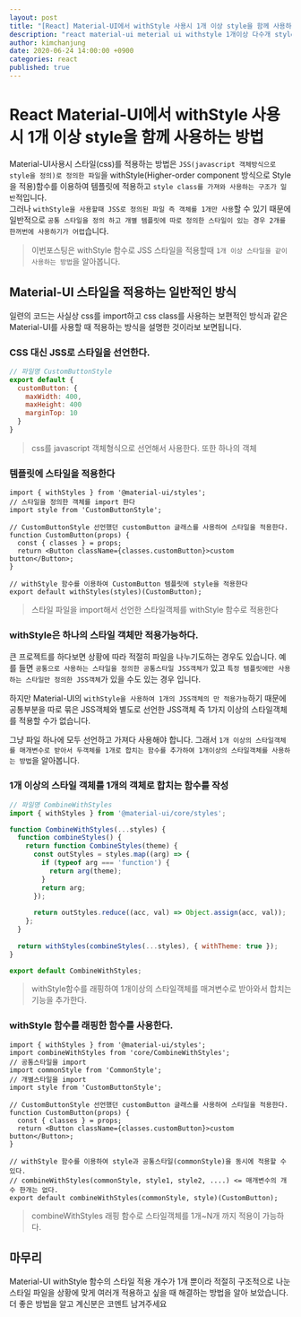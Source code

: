 ```yaml
---
layout: post
title: "[React] Material-UI에서 withStyle 사용시 1개 이상 style을 함께 사용하는 방법"
description: "react material-ui meterial ui withstyle 1개이상 다수개 style 합치기"
author: kimchanjung
date: 2020-06-24 14:00:00 +0900
categories: react
published: true
---
```


# React Material-UI에서 withStyle 사용시 1개 이상 style을 함께 사용하는 방법
Material-UI사용시 스타일(css)를 적용하는 방법은 `JSS(javascript 객체방식으로 style을 정의)로 정의한 파일`을 withStyle(Higher-order component 방식으로 Style을 적용)함수를 이용하여 템플릿에 적용하고 `style class를 가져와 사용하는 구조가 일반`적입니다.  
그러나 `withStyle을 사용할때 JSS로 정의된 파일 즉 객체를 1개만 사용`할 수 있기 때문에 일반적으로 `공통 스타일을 정의 하고 개별 템플릿에 따로 정의한 스타일이 있는 경우 2개를 한꺼번에 사용하기가 어렵`습니다. 
> 이번포스팅은 withStyle 함수로 JSS 스타일을 적용할때 `1개 이상 스타일을 같이 사용하는 방법`을 알아봅니다.

## Material-UI 스타일을 적용하는 일반적인 방식
일련의 코드는 사실상 css를 import하고 css class를 사용하는 보편적인 방식과 같은 Material-UI를 사용할 때 적용하는 방식을 설명한 것이라보 보면됩니다.  

### CSS 대신 JSS로 스타일을 선언한다.
```javascript
// 파일명 CustomButtonStyle
export default {
  customButton: {
    maxWidth: 400,
    maxHeight: 400
    marginTop: 10
  }
}
```
> css를 javascript 객체형식으로 선언해서 사용한다. 또한 하나의 객체

### 템플릿에 스타일을 적용한다
```react
import { withStyles } from '@material-ui/styles';
// 스타일을 정의한 객체를 import 한다
import style from 'CustomButtonStyle';

// CustomButtonStyle 선언했던 customButton 글래스를 사용하여 스타일을 적용한다.
function CustomButton(props) {
  const { classes } = props;
  return <Button className={classes.customButton}>custom button</Button>;
}

// withStyle 함수를 이용하여 CustomButton 템플릿에 style을 적용한다
export default withStyles(styles)(CustomButton);
```
> 스타일 파일을 import해서 선언한 스타일객체를 withStyle 함수로 적용한다 

### withStyle은 하나의 스타일 객체만 적용가능하다.
큰 프로젝트를 하다보면 상황에 따라 적절히 파일을 나누기도하는 경우도 있습니다. 예를 들면 `공통으로 사용하는 스타일을 정의한 공통스타일 JSS객체가` 있고 `특정 템플릿에만 사용하는 스타일만 정의한 JSS객체`가 있을 수도 있는 경우 입니다.  

하지만 Material-UI의 `withStyle을 사용하여 1개의 JSS객체의 만 적용가능`하기 때문에 공통부분을 따로 묶은 JSS객체와 별도로 선언한 JSS객체 즉 1가지 이상의 스타일객체를 적용할 수가 없습니다.  

그냥 파일 하나에 모두 선언하고 가져다 사용해야 합니다. 그래서 `1개 이상의 스타일객체를 매개변수로 받아서 두객체를 1개로 합치는 함수를 추가하여 1개이상의 스타일객체를 사용하는 방법`을 알아봅니다.

### 1개 이상의 스타일 객체를 1개의 객체로 합치는 함수를 작성
```javascript
// 파일명 CombineWithStyles 
import { withStyles } from '@material-ui/core/styles';

function CombineWithStyles(...styles) {
  function combineStyles() {
    return function CombineStyles(theme) {
      const outStyles = styles.map((arg) => {
        if (typeof arg === 'function') {
          return arg(theme);
        }
        return arg;
      });
      
      return outStyles.reduce((acc, val) => Object.assign(acc, val));
    };
  }
  
  return withStyles(combineStyles(...styles), { withTheme: true });
}

export default CombineWithStyles;
```
> withStyle함수를 래핑하여 1개이상의 스타일객체를 매겨변수로 받아와서 합치는 기능을 추가한다.

### withStyle 함수를 래핑한 함수를 사용한다.
```react
import { withStyles } from '@material-ui/styles';
import combineWithStyles from 'core/CombineWithStyles';
// 공통스타일을 import
import commonStyle from 'CommonStyle';
// 개별스타일을 import
import style from 'CustomButtonStyle';

// CustomButtonStyle 선언했던 customButton 글래스를 사용하여 스타일을 적용한다.
function CustomButton(props) {
  const { classes } = props;
  return <Button className={classes.customButton}>custom button</Button>;
}

// withStyle 함수를 이용하여 style과 공통스타일(commonStyle)을 동시에 적용할 수 있다.
// combineWithStyles(commonStyle, style1, style2, ....) <= 매개변수의 개수 한개는 없다.
export default combineWithStyles(commonStyle, style)(CustomButton);
```
> combineWithStyles 래핑 함수로 스타일객체를 1개~N개 까지 적용이 가능하다.


## 마무리
Material-UI withStyle 함수의 스타일 적용 개수가 1개 뿐이라 적절히 구조적으로 나눈 스타일 파일을 상황에 맞게 여러개 적용하고 싶을 때
해결하는 방법을 알아 보았습니다. 더 좋은 방법을 알고 계신분은 코멘트 남겨주세요